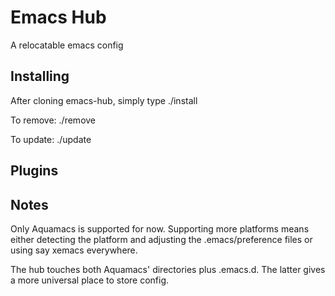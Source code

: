 # Emacs Hub

A relocatable emacs config

## Installing

After cloning emacs-hub, simply type 
./install

To remove:
./remove

To update:
./update

## Plugins

## Notes

Only Aquamacs is supported for now. Supporting more platforms means 
either detecting the platform and adjusting the .emacs/preference files
or using say xemacs everywhere.

The hub touches both Aquamacs' directories plus .emacs.d. The latter
gives a more universal place to store config.


